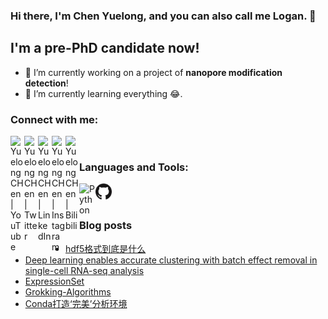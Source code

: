 ### Hi there, I'm Chen Yuelong, and you can also call me Logan. 👋


## I'm a pre-PhD candidate now!

- 🔭 I’m currently working on a project of **nanopore modification detection**!
- 🌱 I’m currently learning everything 😂.



### Connect with me:


[<img align="left" alt="Yuelong CHen | YouTube" width="22px" src="https://cdn.jsdelivr.net/npm/simple-icons@v3/icons/youtube.svg" />][youtube]
[<img align="left" alt="Yuelong CHen | Twitter" width="22px" src="https://cdn.jsdelivr.net/npm/simple-icons@v3/icons/twitter.svg" />][twitter]
[<img align="left" alt="Yuelong CHen | LinkedIn" width="22px" src="https://cdn.jsdelivr.net/npm/simple-icons@v3/icons/linkedin.svg" />][linkedin]
[<img align="left" alt="Yuelong CHen | Instagram" width="22px" src="https://cdn.jsdelivr.net/npm/simple-icons@v3/icons/instagram.svg" />][instagram]
[<img align="left" alt="Yuelong CHen | Bilibili" width="22px" src="https://cdn.jsdelivr.net/npm/simple-icons@3.4.1/icons/bilibili.svg" />][bilibili]

<br />

### Languages and Tools:

[<img align="left" alt="Python" width="26px" src="https://cdn.jsdelivr.net/npm/simple-icons@3.4.1/icons/python.svg" />][github]
[<img align="left" alt="GitHub" width="26px" src="https://raw.githubusercontent.com/github/explore/78df643247d429f6cc873026c0622819ad797942/topics/github/github.png" />][github]

<br />
<br />

### Blog posts
<!-- BLOG-POST-LIST:START -->
- [hdf5格式到底是什么](http://btrspg.github.io/2020/08/10/hdf5/)
- [Deep learning enables accurate clustering with batch effect removal in single-cell RNA-seq analysis](http://btrspg.github.io/2020/08/07/Deep-learning-enables-accurate-clustering-with-batch-effect-removal-in-single-cell-RNA-seq-analysis/)
- [ExpressionSet](http://btrspg.github.io/2020/03/01/ExpressionSet/)
- [Grokking-Algorithms](http://btrspg.github.io/2020/02/04/Grokking-Algorithms/)
- [Conda打造‘完美’分析环境](http://btrspg.github.io/2019/09/13/conda-build-perfect-environment/)
<!-- BLOG-POST-LIST:END -->

[github]: https://github.com/btrspg
[twitter]: https://twitter.com/logan_cyl
[youtube]: https://www.youtube.com/channel/UC0Bz6uBlUwFDoUnqv_oJv6Q
[instagram]: https://www.instagram.com/loganylchen
[linkedin]: https://www.linkedin.com/in/yuelong-chen-31101a12a/
[phdplaylist]: https://www.youtube.com/playlist?list=PLOPongunjVMVdkOWDxQTbsm2E5VCKOJGO
[bilibili]: https://space.bilibili.com/627510605